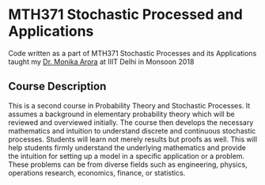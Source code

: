 # MTH371 Stochastic Processed and Applications

Code written as a part of MTH371 Stochastic Processes and its Applications taught my [Dr. Monika Arora](https://www.iiitd.ac.in/monika) at IIIT Delhi in Monsoon 2018

## Course Description

This is a second course in Probability Theory and Stochastic Processes. It assumes a background in elementary probability theory which will be reviewed and overviewed initially. The course then develops the necessary mathematics and intuition to understand discrete and continuous stochastic processes. Students will learn not merely results but proofs as well. This will help students firmly understand the underlying mathematics and provide the intuition for setting up a model in a specific application or a problem. These problems can be from diverse fields such as engineering, physics, operations research, economics, finance, or statistics.
